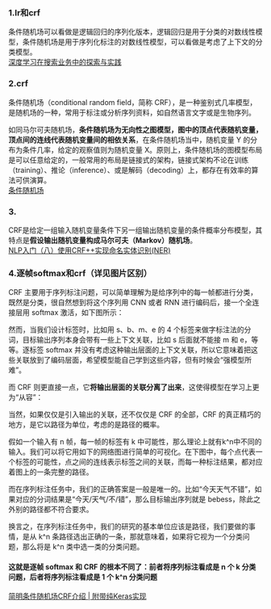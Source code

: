 ### 1.lr和crf
条件随机场可以看做是逻辑回归的序列化版本，逻辑回归是用于分类的对数线性模型，条件随机场是用于序列化标注的对数线性模型，可以看做是考虑了上下文的分类模型。   
[深度学习在搜索业务中的探索与实践](https://tech.meituan.com/2019/01/10/deep-learning-in-meituan-hotel-search-engine.html)

### 2.crf
条件随机场（conditional random field，简称 CRF），是一种鉴别式几率模型，是随机场的一种，常用于标注或分析序列资料，如自然语言文字或是生物序列。

如同马尔可夫随机场，**条件随机场为无向性之图模型，图中的顶点代表随机变量，顶点间的连线代表随机变量间的相依关系**，在条件随机场当中，随机变量 Y 的分布为条件几率，给定的观察值则为随机变量 X。原则上，条件随机场的图模型布局是可以任意给定的，一般常用的布局是链接式的架构，链接式架构不论在训练（training）、推论（inference）、或是解码（decoding）上，都存在有效率的算法可供演算。  
[条件随机场](https://zh.wikipedia.org/wiki/%E6%A2%9D%E4%BB%B6%E9%9A%A8%E6%A9%9F%E5%9F%9F)
### 3.
CRF是给定一组输入随机变量条件下另一组输出随机变量的条件概率分布模型，其特点是**假设输出随机变量构成马尔可夫（Markov）随机场**。  
[NLP入门（八）使用CRF++实现命名实体识别(NER)](https://www.cnblogs.com/jclian91/p/10795413.html)
### 4.逐帧softmax和crf（详见图片区别）
CRF 主要用于序列标注问题，可以简单理解为是给序列中的每一帧都进行分类，既然是分类，很自然想到将这个序列用 CNN 或者 RNN 进行编码后，接一个全连接层用 softmax 激活，如下图所示：  

然而，当我们设计标签时，比如用 s、b、m、e 的 4 个标签来做字标注法的分词，目标输出序列本身会带有一些上下文关联，比如 s 后面就不能接 m 和 e，等等。逐标签 softmax 并没有考虑这种输出层面的上下文关联，所以它意味着把这些关联放到了编码层面，希望模型能自己学到这些内容，但有时候会“强模型所难”。 

而 CRF 则更直接一点，它**将输出层面的关联分离了出来**，这使得模型在学习上更为“从容”：

当然，如果仅仅是引入输出的关联，还不仅仅是 CRF 的全部，CRF 的真正精巧的地方，是它以路径为单位，考虑的是路径的概率。 

假如一个输入有 n 帧，每一帧的标签有 k 中可能性，那么理论上就有k^n中不同的输入。我们可以将它用如下的网络图进行简单的可视化。在下图中，每个点代表一个标签的可能性，点之间的连线表示标签之间的关联，而每一种标注结果，都对应着图上的一条完整的路径。

而在序列标注任务中，我们的正确答案是一般是唯一的。比如“今天天气不错”，如果对应的分词结果是“今天/天气/不/错”，那么目标输出序列就是 bebess，除此之外别的路径都不符合要求。

换言之，在序列标注任务中，我们的研究的基本单位应该是路径，我们要做的事情，是从 k^n 条路径选出正确的一条，那就意味着，如果将它视为一个分类问题，那么将是 k^n 类中选一类的分类问题。

#### 这就是逐帧 softmax 和 CRF 的根本不同了：前者将序列标注看成是 n 个 k 分类问题，后者将序列标注看成是 1 个 k^n 分类问题
[简明条件随机场CRF介绍 | 附带纯Keras实现](https://www.jiqizhixin.com/articles/2018-05-23-3)
